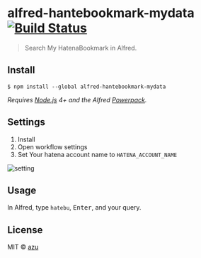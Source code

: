 # alfred-hantebookmark-mydata [![Build Status](https://travis-ci.org/azu/alfred-hantebookmark-mydata.svg?branch=master)](https://travis-ci.org/azu/alfred-hantebookmark-mydata)

> Search My HatenaBookmark in Alfred.

## Install

```
$ npm install --global alfred-hantebookmark-mydata
```

*Requires [Node.js](https://nodejs.org) 4+ and the Alfred [Powerpack](https://www.alfredapp.com/powerpack/).*

## Settings

1. Install
2. Open workflow settings
3. Set Your hatena account name to `HATENA_ACCOUNT_NAME`

![setting](https://monosnap.com/file/cTzt4ieHD2wGDYb2ANoUh5IXeS6SQA.png)

## Usage

In Alfred, type `hatebu`, <kbd>Enter</kbd>, and your query.

## License

MIT © [azu](http://efcl.info)
